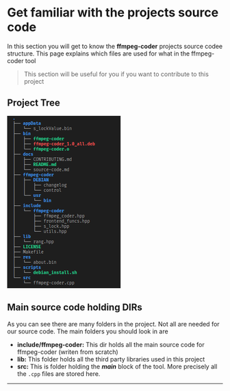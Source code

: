 # Get familiar with the projects source code

In this section you will get to know the **ffmpeg-coder** projects source codee structure. This page explains which files are used for what in the ffmpeg-coder tool

> This section will be useful for you if you want to contribute to this project

## Project Tree
![project_tree](/.github/docs_res/project_tree.png)


## Main source code holding DIRs

As you can see there are many folders in the project. Not all are needed for our source code. The main folders you should look in are 

- **include/ffmpeg-coder:** This dir holds all the main source code for ffmpeg-coder (writen from scratch)
- **lib:** This folder holds all the third party libraries used in this project
- **src:** This is folder holding the ***main*** block of the tool. More precisely all the ```.cpp``` files are stored here.

---
